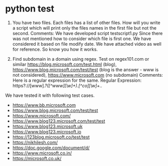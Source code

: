 # python test

1) You have two files. Each files has a list of other files. How will you write a script which will print only the files names in the first file but not the second.
Comments:
We have developed script testscript1.py Since there was not mentioned how to consider which file is first one. We have considered it based on file modify date. 
We have attached video as well for reference. So know you how it works.


2)  Find subdomain in a domain using regex. Test on regex101.com or similar https://blog.microsoft.com/test.html (blog), https://www.blog.microsoft.com/test/test (blog is the answer - www is not considered), https://www.microsoft.com (no subdomain)
Comments:
Here is a regular expression for the same. 
Regular Expression: https?:\/\/[www]*\.?([^www][\w]+)\.[^co][\w]+\..*

We have tested it with following test cases.
- https://www.bb.microsoft.com
- https://www.blog.microsoft.com/test/test
- https://www.microsoft.com/
- https://www.blog123.microsoft.com/test/test
- https://www.blog123.microsoft.uk
- https://www.blog123.microsoft.io
- https://123blog.microsoft.co/test/test
- https://nikhilesh.com/
- https://doc.google.com/document/d/
- https://www.microsoft.co.in/
- https://microsoft.co.uk/


